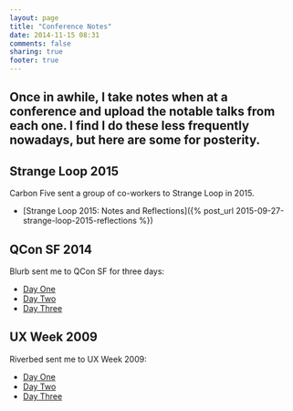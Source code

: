```yaml
---
layout: page
title: "Conference Notes"
date: 2014-11-15 08:31
comments: false
sharing: true
footer: true
---
```


<h2 class="intro">Once in awhile, I take notes when at a conference and
upload the notable talks from each one. I find I do these less
frequently nowadays, but here are some for posterity.</h2>

## Strange Loop 2015

Carbon Five sent a group of co-workers to Strange Loop in 2015.

* [Strange Loop 2015: Notes and Reflections]({% post_url 2015-09-27-strange-loop-2015-reflections %})

## QCon SF 2014

Blurb sent me to QCon SF for three days:

* [Day One](2014-11-03-qconsf-day-one.html)
* [Day Two](2014-11-04-qconsf-day-two.html)
* [Day Three](2014-11-05-qconsf-day-three.html)

## UX Week 2009

Riverbed sent me to UX Week 2009:

* [Day One](2009-09-16-uxweek-day-1.html)
* [Day Two](2009-09-17-uxweek-day-2.html)
* [Day Three](2009-09-18-uxweek-day-3-perception.html)
